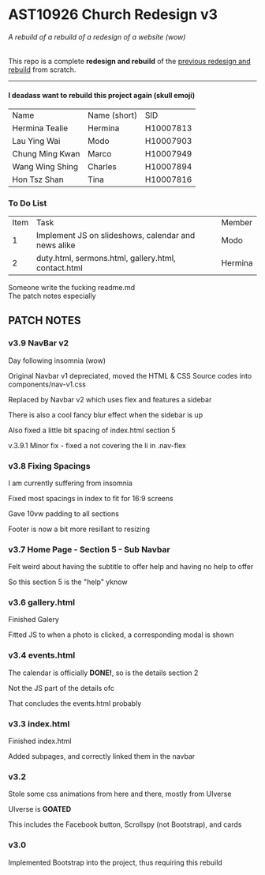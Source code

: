 <h1>AST10926 Church Redesign v3</h1>
<h6>A rebuild of a rebuild of a redesign of a website (wow)</h6>
<p>This repo is a complete <b>redesign and rebuild</b> of the <a href="https://github.com/IHOKE/AST10926-Church-Website-Redesign">previous redesign and rebuild</a> from scratch.</p>
<hr>
<h4>I deadass want to rebuild this project again (skull emoji)</h4>

<table>
	<tr><td>Name</td><td>Name (short)</td><td>SID</td></tr>
	<tr><td>Hermina Tealie</td><td>Hermina</td><td>H10007813</td></tr>
	<tr><td>Lau Ying Wai</td><td>Modo</td><td>H10007903</td></tr>
	<tr><td>Chung Ming Kwan</td><td>Marco</td><td>H10007949</td></tr>
	<tr><td>Wang Wing Shing</td><td>Charles</td><td>H10007894</td></tr>
	<tr><td>Hon Tsz Shan</td><td>Tina</td><td>H10007816</td></tr>
</table>

<h3>To Do List</h3>
<table>
	<tr><td>Item</td><td>Task</td><td>Member</td></tr>
	<tr><td>1</td><td>Implement JS on slideshows, calendar and news alike</td><td>Modo</td></tr>
	<tr><td>2</td><td>duty.html, sermons.html, gallery.html, contact.html</td><td>Hermina</td></tr>
</table>

<p>Someone write the fucking readme.md<br>The patch notes especially</p>

<h2>PATCH NOTES</h2>

<h3>v3.9 NavBar v2</h3>
<p>Day following insomnia (wow)</p>
<p>Original Navbar v1 depreciated, moved the HTML & CSS Source codes into components/nav-v1.css</p>
<p>Replaced by Navbar v2 which uses flex and features a sidebar</p>
<p>There is also a cool fancy blur effect when the sidebar is up</p>
<p>Also fixed a little bit spacing of index.html section 5</p>
<p>v.3.9.1 Minor fix - fixed a not covering the li in .nav-flex</p>

<h3>v3.8 Fixing Spacings</h3>
<p>I am currently suffering from insomnia</p>
<p>Fixed most spacings in index to fit for 16:9 screens</p>
<p>Gave 10vw padding to all sections</p>
<p>Footer is now a bit more resillant to resizing</p>

<h3>v3.7 Home Page - Section 5 - Sub Navbar</h3>
<p>Felt weird about having the subtitle to offer help and having no help to offer</p>
<p>So this section 5 is the "help" yknow</p>

<h3>v3.6 gallery.html</h3>
<p>Finished Galery</p>
<p>Fitted JS to when a photo is clicked, a corresponding modal is shown</p>

<h3>v3.4 events.html</h3>
<p>The calendar is officially <b>DONE!</b>, so is the details section 2</p>
<p>Not the JS part of the details ofc</p>
<p>That concludes the events.html probably</p>

<h3>v3.3 index.html</h3>
<p>Finished index.html</p>
<p>Added subpages, and correctly linked them in the navbar</p>

<h3>v3.2</h3>
<p>Stole some css animations from here and there, mostly from UIverse</p>
<p>UIverse is <b>GOATED</b></p>
<p>This includes the Facebook button, Scrollspy (not Bootstrap), and cards</p>

<h3>v3.0</h3>
<p>Implemented Bootstrap into the project, thus requiring this rebuild</p>
